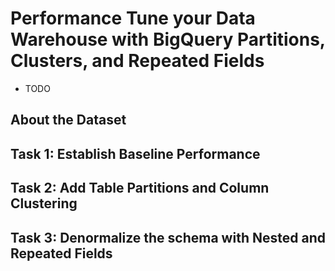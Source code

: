 # Performance Tune your Data Warehouse with BigQuery Partitions, Clusters, and Repeated Fields

* TODO 

## About the Dataset


## Task 1: Establish Baseline Performance


## Task 2: Add Table Partitions and Column Clustering


## Task 3: Denormalize the schema with Nested and Repeated Fields